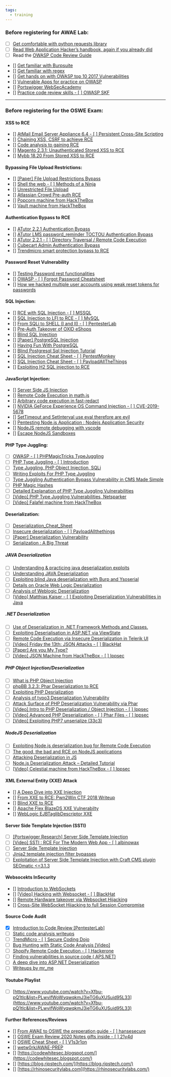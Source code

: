 ```yaml
---
tags:
  - training
---
```


### Before registering for AWAE Lab:

- [ ] [Get comfortable with python requests library](https://requests.readthedocs.io/en/master/)
- [ ] [Read Web Application Hacker’s handbook, again if you already did](https://www.amazon.com/Web-Application-Hackers-Handbook-Exploiting-ebook/dp/B005LVQA9S)
- [ ] Read the [OWASP Code Review Guide](https://owasp.org/www-pdf-archive/OWASP_Code_Review_Guide_v2.pdf)
- [] [Get familiar with Burpsuite](https://portswigger.net/burp/communitydownload)
- [] [Get familiar with regex](https://regex101.com/)
- [] [Get hands on with OWASP top 10 2017 Vulnerabilities](https://owasp.org/www-project-top-ten/OWASP_Top_Ten_2017/)
- [] [Vulnerable Apps for practice on OWASP](https://owasp.org/www-project-vulnerable-web-applications-directory/)
- [] [Portswigger WebSecAcademy](https://portswigger.net/web-security)
- [] [Practice code review skills - [ ] OWASP SKF](https://owasp.org/www-project-security-knowledge-framework/)

---

### Before registering for the OSWE Exam:

#### XSS to RCE
- [] [AtMail Email Server Appliance 6.4 - [ ] Persistent Cross-Site Scripting](https://www.exploit-db.com/exploits/20009)
- [] [Chaining XSS, CSRF to achieve RCE](https://rhinosecuritylabs.com/application-security/labkey-server-vulnerabilities-to-rce/)
- [] [Code analysis to gaining RCE](https://sarthaksaini.com/2019/awae/xss-rce.html)
- [] [Magento 2.3.1: Unauthenticated Stored XSS to RCE](https://blog.ripstech.com/2019/magento-rce-via-xss/)
- [] [Mybb 18.20 From Stored XSS to RCE](https://medium.com/@knownsec404team/the-analysis-of-mybb-18-20-from-stored-xss-to-rce-7234d7cc0e72)

#### Bypassing File Upload Restrictions:

- [] [[Paper] File Upload Restrictions Bypass](https://www.exploit-db.com/docs/english/45074-file-upload-restrictions-bypass.pdf)
- [] [Shell the web - [ ] Methods of a Ninja](http://www.securityidiots.com/Web-Pentest/hacking-website-by-shell-uploading.html)
- [] [Unrestricted File Upload](https://www.owasp.org/index.php/Unrestricted_File_Upload)
- [] [Atlassian Crowd Pre-auth RCE](https://www.corben.io/atlassian-crowd-rce/)
- [] [Popcorn machine from HackTheBox](https://www.youtube.com/watch?v=NMGsnPSm8iw)
- [] [Vault machine from HackTheBox](https://www.youtube.com/watch?v=LfbwlPxToBc)

#### Authentication Bypass to RCE

- [] [ATutor 2.2.1 Authentication Bypass](https://rebraws.github.io/ATutorAuthBypass/)
- [] [ATutor LMS password_reminder TOCTOU Authentication Bypass](https://srcincite.io/advisories/src-2016-0009/)
- [] [ATutor 2.2.1 - [ ] Directory Traversal / Remote Code Execution](https://www.exploit-db.com/exploits/39639)
- [] [Cubecart Admin Authentication Bypass](https://blog.ripstech.com/2018/cubecart-admin-authentication-bypass/)
- [] [Trendmicro smart protection bypass to RCE](https://underdefense.com/n-day-exploit-development-and-upgrade-to-rce/)

#### Password Reset Vulnerability

- [] [Testing Password rest functionalities](http://imranparay.blogspot.com/2018/09/testing-password-reset-functionalities.html)
- [] [OWASP - [ ] Forgot Password Cheatsheet](https://cheatsheetseries.owasp.org/cheatsheets/Forgot_Password_Cheat_Sheet.html)
- [] [How we hacked multiple user accounts using weak reset tokens for passwords](https://blog.appsecco.com/mass-account-pwning-or-how-we-hacked-multiple-user-accounts-using-weak-reset-tokens-for-passwords-c2d6c0831377)

#### SQL Injection:

- [] [RCE with SQL Injection - [ ] MSSQL](https://medium.com/@notsoshant/a-not-so-blind-rce-with-sql-injection-13838026331e)
- [] [SQL Injection to LFI to RCE - [ ] MySQL](https://medium.com/bugbountywriteup/sql-injection-to-lfi-to-rce-536bed29a862)
- [] [From SQLi to SHELL (I and II) - [ ] PentesterLab](https://pentesterlab.com/exercises/from_sqli_to_shell_II/course)
- [] [Pre-Auth Takeover of OXID eShops](https://blog.ripstech.com/2019/oxid-esales-shop-software/)
- [] [Blind SQL Injection](https://www.acunetix.com/websitesecurity/blind-sql-injection/)
- [] [[Paper] PostgreSQL Injection](https://www.infigo.hr/files/INFIGO-TD-2009-04_PostgreSQL_injection_ENG.pdf)
- [] [Having Fun With PostgreSQL](http://www.leidecker.info/pgshell/Having_Fun_With_PostgreSQL.txt)
- [] [Blind Postgresql Sql Injection Tutorial](https://dotcppfile.wordpress.com/2014/07/12/blind-postgresql-sql-injection-tutorial/)
- [] [SQL Injection Cheat Sheet - [ ] PentestMonkey](http://pentestmonkey.net/category/cheat-sheet/sql-injection)
- [] [SQL Injection Cheat Sheet - [ ] PayloadAllTheThings](https://github.com/swisskyrepo/PayloadsAllTheThings/tree/master/SQL%20Injection)
- [] [Exploiting H2 SQL injection to RCE](https://blog.ripstech.com/2019/dotcms515-sqli-to-rce/)  

#### JavaScript Injection:

- [] [Server Side JS Injection](https://ckarande.gitbooks.io/owasp-nodegoat-tutorial/content/tutorial/a1_-_server_side_js_injection.html)
- [] [Remote Code Execution in math.js](https://capacitorset.github.io/mathjs/)
- [] [Arbitrary code execution in fast-redact](https://itnext.io/how-i-exploited-a-remote-code-execution-vulnerability-in-fast-redact-9e69fa35572f)
- [] [NVIDIA GeForce Experience OS Command Injection - [ ] CVE-2019-5678](https://rhinosecuritylabs.com/application-security/nvidia-rce-cve-2019-5678/)
- [] [SetTimeout and SetInterval use eval therefore are evil](https://idiallo.com/javascript/settimeout-and-setinterval-and-setevil)
- [] [Pentesting Node.js Application : Nodejs Application Security](https://www.websecgeeks.com/2017/04/pentesting-nodejs-application-nodejs.html)
- [] [NodeJS remote debugging with vscode](https://maikthulhu.github.io/2019-05-17-remote-debugging-node-vscode/)
- [] [Escape NodeJS Sandboxes](https://blog.netspi.com/escape-nodejs-sandboxes/)

#### PHP Type Juggling:

- [ ] [OWASP - [ ] PHPMagicTricks TypeJuggling](https://owasp.org/www-pdf-archive/PHPMagicTricks-TypeJuggling.pdf)
- [ ] [PHP Type Juggling - [ ] Introduction](https://medium.com/@Q2hpY2tlblB3bnk/php-type-juggling-c34a10630b10)
- [ ] [Type Juggling, PHP Object Injection, SQLi](https://foxglovesecurity.com/2017/02/07/type-juggling-and-php-object-injection-and-sqli-oh-my/)
- [ ] [Writing Exploits For PHP Type Juggling](http://turbochaos.blogspot.com/2013/08/exploiting-exotic-bugs-php-type-juggling.html)
- [ ] [Type Juggling Authentication Bypass Vulnerability in CMS Made Simple](https://www.netsparker.com/blog/web-security/type-juggling-authentication-bypass-cms-made-simple/)
- [ ] [PHP Magic Hashes](https://www.whitehatsec.com/blog/magic-hashes/)
- [ ] [Detailed Explanation of PHP Type Juggling Vulnerabilities](https://www.netsparker.com/blog/web-security/php-type-juggling-vulnerabilities/)
- [ ] [[Video] PHP Type Juggling Vulnerabilities, Netsparker](https://www.youtube.com/watch?v=ASYuK01H3Po)
- [ ] [[Video] Falafel machine from HackTheBox](https://www.youtube.com/watch?v=CUbWpteTfio)

#### Deserialization:

- [ ] [Deserialization_Cheat_Sheet](https://cheatsheetseries.owasp.org/cheatsheets/Deserialization_Cheat_Sheet.html)
- [ ] [Insecure deserialization - [ ] PayloadAllthethings](https://github.com/swisskyrepo/PayloadsAllTheThings/tree/master/Insecure%20Deserialization)
- [ ] [[Paper] Deserialization Vulnerability](https://www.exploit-db.com/docs/english/44756-deserialization-vulnerability.pdf)
- [ ] [Serialization : A Big Threat](https://klezvirus.github.io/The_Big_Problem_of_Serialisation/)

##### JAVA Deserialization

- [ ] [Understanding & practicing java deserialization exploits](https://diablohorn.com/2017/09/09/understanding-practicing-java-deserialization-exploits/)
- [ ] [Understanding JAVA Deserialization](https://nytrosecurity.com/2018/05/30/understanding-java-deserialization/)
- [ ] [Exploiting blind Java deserialization with Burp and Ysoserial](https://www.n00py.io/2017/11/exploiting-blind-java-deserialization-with-burp-and-ysoserial/)
- [ ] [Details on Oracle Web Logic Desrialization](https://www.thezdi.com/blog/2020/5/8/details-on-the-oracle-weblogic-vulnerability-being-exploited-in-the-wild)
- [ ] [Analysis of Weblogic Deserialization](https://medium.com/@knownsec404team/analysis-of-weblogic-deserialization-vulnerability-cve-2018-2628-164bbed7a71d)
- [ ] [[Video] Matthias Kaiser - [ ] Exploiting Deserialization Vulnerabilities in Java](https://www.youtube.com/watch?v=VviY3O-euVQ)

##### .NET Deserialization

- [ ] [Use of Deserialization in .NET Framework Methods and Classes.](https://www.nccgroup.trust/globalassets/our-research/uk/images/whitepaper-new.pdf)
- [ ] [Exploiting Deserialisation in ASP.NET via ViewState](https://soroush.secproject.com/blog/2019/04/exploiting-deserialisation-in-asp-net-via-viewstate/)
- [ ] [Remote Code Execution via Insecure Deserialization in Telerik UI](https://labs.bishopfox.com/tech-blog/cve-2019-18935-remote-code-execution-in-telerik-ui)
- [ ] [[Video] Friday the 13th: JSON Attacks - [ ] BlackHat](https://www.youtube.com/watch?v=oUAeWhW5b8c)
- [ ] [[Paper] Are you My Type?](https://media.blackhat.com/bh-us-12/Briefings/Forshaw/BH_US_12_Forshaw_Are_You_My_Type_WP.pdf)
- [ ] [[Video] JSON Machine from HackTheBox - [ ] Ippsec](https://www.youtube.com/watch?v=FPgK_udcBig)  

##### PHP Object Injection/Deserialization

- [ ] [What is PHP Object Injection](https://blog.ripstech.com/2018/php-object-injection/)
- [ ] [phpBB 3.2.3: Phar Deserialization to RCE](https://blog.ripstech.com/2018/phpbb3-phar-deserialization-to-remote-code-execution/)
- [ ] [Exploiting PHP Desrialization](https://medium.com/swlh/exploiting-php-deserialization-56d71f03282a)
- [ ] [Analysis of typo3 Deserialization Vulnerability](https://medium.com/@knownsec404team/analysis-of-typo3-deserialization-vulnerability-cve-2019-12747-5863c48f39a7)
- [ ] [Attack Surface of PHP Deserialization Vulnerability via Phar](https://medium.com/@knownsec404team/extend-the-attack-surface-of-php-deserialization-vulnerability-via-phar-d6455c6a1066)
- [ ] [[Video] Intro to PHP Deserialization / Object Injection - [ ] Ippsec](https://www.youtube.com/watch?v=HaW15aMzBUM)
- [ ] [[Video] Advanced PHP Deserialization - [ ] Phar Files - [ ] Ippsec](https://www.youtube.com/watch?v=fHZKSCMWqF4)
- [ ] [[Video] Exploiting PHP7 unserialize (33c3)](https://www.youtube.com/watch?v=_Zj0B4D4TYc)

##### NodeJS Deserialization

- [ ] [Exploiting Node.js deserialization bug for Remote Code Execution](https://opsecx.com/index.php/2017/02/08/exploiting-node-js-deserialization-bug-for-remote-code-execution/)
- [ ] [The good, the bad and RCE on NodeJS applications](https://www.linkedin.com/pulse/good-bad-rce-remote-code-execution-nodejs-ionut-indre/)
- [ ] [Attacking Deserialization in JS](https://www.acunetix.com/blog/web-security-zone/deserialization-vulnerabilities-attacking-deserialization-in-js/)
- [ ] [Node.js Deserialization Attack – Detailed Tutorial](https://www.yeahhub.com/nodejs-deserialization-attack-detailed-tutorial-2018/)
- [ ] [[Video] Celestial machine from HackTheBox - [ ] Ippsec](https://www.youtube.com/watch?v=aS6z4NgRysU)

#### XML External Entity (XXE) Attack

- [] [A Deep Dive into XXE Injection](https://www.synack.com/blog/a-deep-dive-into-xxe-injection/)
- [] [From XXE to RCE: Pwn2Win CTF 2018 Writeup](https://bookgin.tw/2018/12/04/from-xxe-to-rce-pwn2win-ctf-2018-writeup/)
- [] [Blind XXE to RCE](https://www.ambionics.io/blog/oracle-peoplesoft-xxe-to-rce)
- [] [Apache Flex BlazeDS XXE Vulnerabilty](https://codewhitesec.blogspot.com/2015/08/cve-2015-3269-apache-flex-blazeds-xxe.html)
- [] [WebLogic EJBTaglibDescriptor XXE](https://medium.com/@knownsec404team/weblogic-ejbtaglibdescriptor-xxe-vulnerability-analysis-cve-2019-2888-bd649f5fcfa6)

#### Server Side Template Injection (SSTI)

- [ ] [[Portswigger Research] Server Side Template Injection](https://portswigger.net/research/server-side-template-injection)
- [ ] [[Video] SSTI : RCE For The Modern Web App - [ ] albinowax](https://www.youtube.com/watch?v=3cT0uE7Y87s)
- [ ] [Server Side Template Injection](https://medium.com/server-side-template-injection/server-side-template-injection-faf88d0c7f34)
- [ ] [Jinja2 template injection filter bypasses](https://0day.work/jinja2-template-injection-filter-bypasses/)
- [ ] [Exploitation of Server Side Template Injection with Craft CMS plugin SEOmatic <=3.1.3](http://ha.cker.info/exploitation-of-server-side-template-injection-with-craft-cms-plguin-seomatic/)

#### Websocekts InSecurity

- [] [Introduction to WebSockets](https://portswigger.net/web-security/websockets)
- [] [[Video] Hacking with Websocket - [ ] BlackHat](https://www.youtube.com/watch?v=-ALjHUqSz_Y)
- [] [Remote Hardware takeover via Websocket Hijacking](https://www.netsparker.com/blog/web-security/remote-hardware-takeover-via-vulnerable-admin-software/)
- [] [Cross-Site WebSocket Hijacking to full Session Compromise](https://www.notsosecure.com/how-cross-site-websocket-hijacking-could-lead-to-full-session-compromise/)

#### Source Code Audit

- [x] [Introduction to Code Review [PentesterLab]](https://pentesterlab.com/exercises/codereview/course)
- [ ] [Static code analysis writeups](https://shells.systems/category/static-code-analysis/)
- [ ] [TrendMicro - [ ] Secure Coding Dojo](https://trendmicro.github.io/SecureCodingDojo/codereview101/)
- [ ] [Bug Hunting with Static Code Analysis [Video]](https://www.youtube.com/watch?v=Sb011qfbMkQ)
- [ ] [Shopify Remote Code Execution - [ ] Hackerone](https://prakhar.prasad.pro/blog/shopify-remote-code-execution/)
- [ ] [Finding vulnerabilities in source code ( APS.NET)](https://hydrasky.com/network-security/finding-vulnerabilities-in-source-code-aps-net/)
- [ ] [A deep dive into ASP.NET Deserialization](https://medium.com/@swapneildash/deep-dive-into-net-viewstate-deserialization-and-its-exploitation-54bf5b788817)
- [ ] [Writeups by mr_me](https://srcincite.io/blog/)

#### Youtube Playlist

- [ ] [https://www.youtube.com/watch?v=Xfbu-pQ1tIc&list=PLwvifWoWyqwqkmJ3ieTG6uXUSuid95L33](https://www.youtube.com/watch?v=Xfbu-pQ1tIc&list=PLwvifWoWyqwqkmJ3ieTG6uXUSuid95L33)  

#### Further References/Reviews

- [] [From AWAE to OSWE the preperation guide - [ ] hansesecure](https://hansesecure.de/2019/08/from-awae-to-oswe-the-preperation-guide/?lang=en)
- [] [OSWE Exam Review 2020 Notes gifts inside - [ ] 21y4d](https://forum.hackthebox.eu/discussion/2646/oswe-exam-review-2020-notes-gifts-inside)
- [] [OSWE Cheat Sheet - [ ] V1s3r1on](https://cyber-dragon.nl/2020/06/10/oswe-cheat-sheet/)
- [] [wetw0rk/AWAE-PREP](https://github.com/wetw0rk/AWAE-PREP)
- [] [https://codewhitesec.blogspot.com/](https://codewhitesec.blogspot.com/)
- [] [https://blog.ripstech.com/](https://blog.ripstech.com/)
- [] [https://rhinosecuritylabs.com](https://rhinosecuritylabs.com/)
